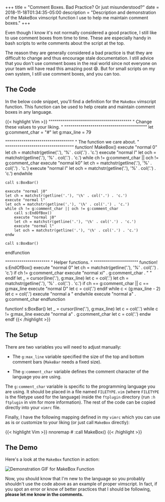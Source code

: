 +++
title = "Comment Boxes. Bad Practice? Or just misunderstood?"
date = 2018-11-18T01:34:35-05:00
description = "Description and demonstration of the MakeBox vimscript function I use to help me maintain comment boxes."
+++

Even though I know it's not normally considered a good practice, I still
like to use comment boxes from time to time. These are especially handy
in bash scripts to write comments about the script at the top.

The reason they are generally considered a bad practice is that they are
difficult to change and thus encourage stale documentation. I still
advice that you don't use comment boxes in the real world since not everyone on your
team will have read this amazing post :smile:. But for small scripts on my own
system, I still use comment boxes, and you can too.

## The Code

In the below code snippet, you'll find a definition for the `MakeBox` vimscript
function. This function can be used to help create and maintain comment boxes
in any language.

{{< highlight Vim >}}
"""""""""""""""""""""""""""""""""""""""""
"  Change these values to your liking.  "
"""""""""""""""""""""""""""""""""""""""""
let g:comment_char = "#"
let g:max_line = 79

""""""""""""""""""""""""""""""""""
"  The function we care about.   "
""""""""""""""""""""""""""""""""""
function! MakeBox()
    execute "normal 0"
    let ch = matchstr(getline('.'), '\%' . col('.') . 'c.')
    execute "normal l"
    let och = matchstr(getline('.'), '\%' . col('.') . 'c.')
    while ch != g:comment_char || och != g:comment_char
        execute "normal k0"
        let ch = matchstr(getline('.'), '\%' . col('.') . 'c.')
        execute "normal l"
        let och = matchstr(getline('.'), '\%' . col('.') . 'c.')
    endwhile

    call s:BoxBar()

    execute "normal j0"
    let ch = matchstr(getline('.'), '\%' . col('.') . 'c.')
    execute "normal l"
    let och = matchstr(getline('.'), '\%' . col('.') . 'c.')
    while ch != g:comment_char || och != g:comment_char
        call s:EndOfBox()
        execute "normal j0"
        let ch = matchstr(getline('.'), '\%' . col('.') . 'c.')
        execute "normal l"
        let och = matchstr(getline('.'), '\%' . col('.') . 'c.')
    endw

    call s:BoxBar()
endfunction

""""""""""""""""""""""
"  Helper functions. "
""""""""""""""""""""""
function! s:EndOfBox()
    execute "normal 0"
    let ch = matchstr(getline('.'), '\%' . col('.') . 'c.')
    if ch != g:comment_char
        execute "normal xi" . g:comment_char . " "
    endif
    let _ = cursor(line('.'), g:max_line)
    let c = col('.')
    let ch = matchstr(getline('.'), '\%' . col('.') . 'c.')
    if ch == g:comment_char || c == g:max_line
        execute "normal D"
        let c = col('.')
    endif
    while c < (g:max_line - 2)
        let c = col('.')
        execute "normal a "
    endwhile
    execute "normal a" . g:comment_char
endfunction

function! s:BoxBar()
    let _ = cursor(line('.'), g:max_line)
    let c = col('.')
    while c != g:max_line
        execute "normal a" . g:comment_char
        let c = col('.')
    endw
endf
{{< /highlight >}}

## The Setup

There are two variables you will need to adjust manually:

* The `g:max_line` variable specified the size of the top and bottom comment bars (`MakeBar` needs a fixed size).

* The `g:comment_char` variable defines the comment character of the language you are using.

The `g:comment_char` variable is specific to the programming language you are using. It should be placed in a file named `FILETYPE.vim` (where `FILETYPE` is the filetype used for the language) inside the `ftplugin` directory (run `:h ftplugin` in vim for more information). The rest of the code can be copied directly into your `vimrc` file.

Finally, I have the following mapping defined in my `vimrc` which you can use as is or customize to your liking (or just call `MakeBox` directly): 

{{< highlight Vim >}}
nnoremap <Leader># :call MakeBox()<CR>
{{< /highlight >}}

## The Demo

Here's a look at the `MakeBox` function in action:

<img src="/images/MakeBox_Demo.gif" alt="Demonstration GIF for MakeBox Function"/>

Now, you should know that I'm new to the language so you probably shouldn't use
the code above as an example of proper vimscript. In fact, if you spot an error
or know of better practices that I should be following, **please let me know in
the comments.**

